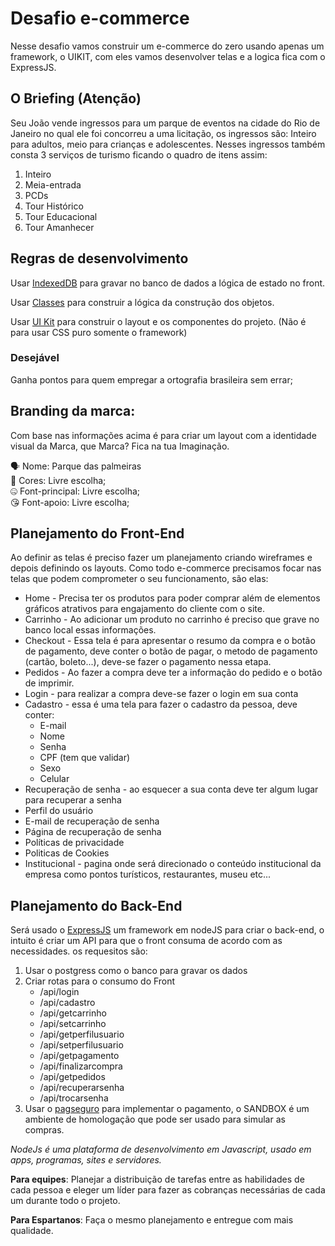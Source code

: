 # Desafio e-commerce
Nesse desafio vamos construir um e-commerce do zero usando apenas um framework, o UIKIT, com eles vamos desenvolver telas e a logica fica com o ExpressJS.

## O Briefing (Atenção)

Seu João vende ingressos para um parque de eventos na cidade do Rio de Janeiro no qual ele foi concorreu a uma licitação, os ingressos são: Inteiro para adultos, meio para crianças e adolescentes. Nesses ingressos também consta 3 serviços de turismo ficando o quadro de itens assim:
1. Inteiro
2. Meia-entrada
3. PCDs
4. Tour Histórico
5. Tour Educacional
6. Tour Amanhecer

## Regras de desenvolvimento

Usar [IndexedDB](https://web.dev/indexeddb/) para gravar no banco de dados a lógica de estado no front.

Usar [Classes](https://www.w3schools.com/js/js_classes.asp) para construir a lógica da construção dos objetos.

Usar [UI Kit](https://getuikit.com/docs/introduction) para construir o layout e os componentes do projeto. (Não é para usar CSS puro somente o framework)

### Desejável
Ganha pontos para quem empregar a ortografia brasileira sem errar;




## Branding da marca:

Com base nas informações acima é para criar um layout com a identidade visual da Marca, que Marca? Fica na tua Imaginação.

<aside>
🗣 Nome: Parque das palmeiras
</aside>

<aside>
📌 Cores: Livre escolha;
</aside>

<aside>
🤐 Font-principal: Livre escolha;
</aside>

<aside>
😘 Font-apoio: Livre escolha;
</aside>

## Planejamento do Front-End

Ao definir as telas é preciso fazer um planejamento criando wireframes e depois definindo os layouts. Como todo e-commerce precisamos focar nas telas que podem comprometer o seu funcionamento, são elas:

- Home - Precisa ter os produtos para poder comprar além de elementos gráficos atrativos para engajamento do cliente com o site.
- Carrinho - Ao adicionar um produto no carrinho é preciso que grave no banco local essas informações.
- Checkout - Essa tela é para apresentar o resumo da compra e o botão de pagamento, deve conter o botão de pagar, o metodo de pagamento (cartão, boleto...), deve-se fazer o pagamento nessa etapa.
- Pedidos - Ao fazer a compra deve ter a informação do pedido e o botão de imprimir.
- Login - para realizar a compra deve-se fazer o login em sua conta
- Cadastro - essa é uma tela para fazer o cadastro da pessoa, deve conter: 
  - E-mail
  - Nome
  - Senha
  - CPF (tem que validar)
  - Sexo
  - Celular
- Recuperação de senha - ao esquecer a sua conta deve ter algum lugar para recuperar a senha
- Perfil do usuário
- E-mail de recuperação de senha
- Página de recuperação de senha
- Políticas de privacidade
- Politicas de Cookies
- Institucional - pagina onde será direcionado o conteúdo institucional da empresa como pontos turísticos, restaurantes, museu etc...

## Planejamento do Back-End

Será usado o [ExpressJS](https://expressjs.com/) um framework em nodeJS para criar o back-end, o intuito é criar um API para que o front consuma de acordo com as necessidades. os requesitos são:
1. Usar o postgress como o banco para gravar os dados
2. Criar rotas para o consumo do Front
   - /api/login
   - /api/cadastro
   - /api/getcarrinho
   - /api/setcarrinho
   - /api/getperfilusuario
   - /api/setperfilusuario
   - /api/getpagamento
   - /api/finalizarcompra
   - /api/getpedidos
   - /api/recuperarsenha
   - /api/trocarsenha
3. Usar o [pagseguro](https://dev.pagseguro.uol.com.br/reference/testing-integration) para implementar o pagamento, o SANDBOX é um ambiente de homologação que pode ser usado para simular as compras.

*NodeJs é uma plataforma de desenvolvimento em Javascript, usado em apps, programas, sites e servidores.*

**Para equipes**: Planejar a distribuição de tarefas entre as habilidades de cada pessoa e eleger um líder para fazer as cobranças necessárias de cada um durante todo o projeto.

**Para Espartanos**: Faça o mesmo planejamento e entregue com mais qualidade.
